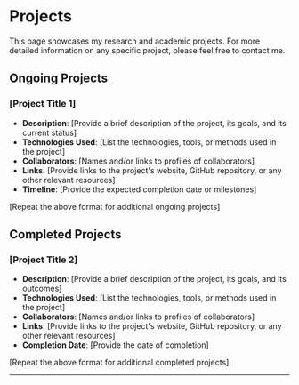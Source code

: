 # Projects

This page showcases my research and academic projects. For more detailed information on any specific project, please feel free to contact me.

## Ongoing Projects

### [Project Title 1]

- **Description**: [Provide a brief description of the project, its goals, and its current status]
- **Technologies Used**: [List the technologies, tools, or methods used in the project]
- **Collaborators**: [Names and/or links to profiles of collaborators]
- **Links**: [Provide links to the project's website, GitHub repository, or any other relevant resources]
- **Timeline**: [Provide the expected completion date or milestones]

[Repeat the above format for additional ongoing projects]

## Completed Projects

### [Project Title 2]

- **Description**: [Provide a brief description of the project, its goals, and its outcomes]
- **Technologies Used**: [List the technologies, tools, or methods used in the project]
- **Collaborators**: [Names and/or links to profiles of collaborators]
- **Links**: [Provide links to the project's website, GitHub repository, or any other relevant resources]
- **Completion Date**: [Provide the date of completion]

[Repeat the above format for additional completed projects]

---

<!-- For instructions on how to use this template and contribute to the repository, please refer to the README file.-->
